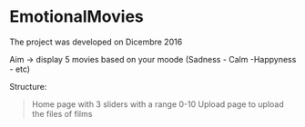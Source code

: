 # EmotionalMovies


The project was developed on Dicembre 2016

Aim -> display 5 movies based on your moode (Sadness - Calm -Happyness - etc)

Structure:
> Home page  with 3 sliders with a range 0-10 
> Upload page to upload the files of films 
